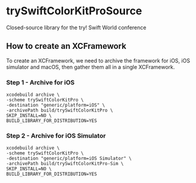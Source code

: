 # trySwiftColorKitProSource

Closed-source library for the try! Swift World conference

## How to create an XCFramework

To create an XCFramework, we need to archive the framework for iOS,
iOS simulator and macOS, then gather them all in a single XCFramework.


### Step 1 - Archive for iOS

```
xcodebuild archive \
-scheme trySwiftColorKitPro \
-destination "generic/platform=iOS" \
-archivePath build/trySwiftColorKitPro \
SKIP_INSTALL=NO \
BUILD_LIBRARY_FOR_DISTRIBUTION=YES
```

### Step 2 - Archive for iOS Simulator

```
xcodebuild archive \
-scheme trySwiftColorKitPro \
-destination "generic/platform=iOS Simulator" \
-archivePath build/trySwiftColorKitPro-Sim \
SKIP_INSTALL=NO \
BUILD_LIBRARY_FOR_DISTRIBUTION=YES
```
